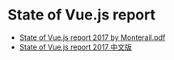 # State of Vue.js report

- [State of Vue.js report 2017 by Monterail.pdf](https://github.com/leviding/state-of-vue.js-translate/blob/master/State%20of%20Vue.js%20report%202017%20by%20Monterail.pdf)
- [State of Vue.js report 2017 中文版](https://github.com/leviding/state-of-vue.js-translate/blob/master/State-of-Vue.js-report-2017-by-Monterail-CN.md)
